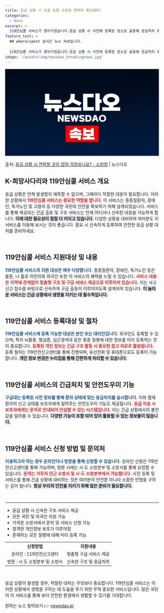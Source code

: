 ```yaml
---
title: 응급 상황 시 도움 요청 소방청 연락처 확인해야!
categories:
  - News
excerpt: >
  119안심콜 서비스가 찾아가겠습니다.응급 상황 시 사전에 등록된 장소로 출동해 응급처치 후 병원으로 이송합니…
feature_text: >
  ## whereispost 실시간 뉴스 속보입니다.

  119안심콜 서비스가 찾아가겠습니다.응급 상황 시 사전에 등록된 장소로 출동해 응급처치 후 병원으로 이송합니…
image: '/assets/img/newsdao_breakingnews.jpg'
---
```


![뉴스다오 속보](/assets/img/newsdao_breakingnews.jpg)

<p>출처: <a href="https://newsdao.kr/2735" rel="dofollow">응급 상황 시 연락할 곳이 없어 걱정되나요? - 소방청</a> | 뉴스다오</p>

<h2 data-ke-size="size26">K-희망사다리와 119안심콜 서비스 개요</h2>

<p data-ke-size="size16">응급 상황은 언제 발생할지 예측할 수 없으며, 그때마다 적절한 대응이 필요합니다. 이러한 상황에서 <b><span style="color: #ee2323;">119안심콜 서비스는 중요한 역할을 합니다.</span></b> 이 서비스는 중증질환자, 장애인, 독거노인 및 고령자 등 다양한 국민의 안전을 확보하기 위해 설계되었습니다. 서비스를 통해 제공되는 긴급 출동 및 구조 서비스는 언제 어디서나 신속한 대응을 가능하게 합니다. <b><span style="background-color: #21538527;">이에 대한 필요성이 점점 더 커지고 있습니다.</span></b> 다양한 상황을 대비하여 여러분도 이 서비스를 이용해 보시는 것이 좋습니다. 필요 시 신속하게 등록하여 안전한 응급 상황 대처를 준비하세요.</p>

<p data-ke-size="size16">&nbsp;</p>

<h2 data-ke-size="size26">119안심콜 서비스 지원대상 및 내용</h2>

<p data-ke-size="size16"><b><span style="color: #1a5490;">119안심콜 서비스의 지원 대상은 매우 다양합니다.</span></b> 중증질환자, 장애인, 독거노인 등은 물론, 나 홀로 어린이와 외국인 또한 이 서비스의 혜택을 누릴 수 있습니다. <b><span style="color: #ee2323;">서비스 내용은 지역에 관계없이 맞춤형 구조 및 구급 서비스 제공으로 이루어져 있습니다.</span></b> 이는 사고 신고 접수를 바탕으로 신속하게 구급 출동이 이루어지도록 설계되어 있습니다. <b><span style="background-color: #21538527;">이 놀라운 서비스는 긴급 상황에서 생명을 지키는 데 필수적입니다.</span></b></p>

<p data-ke-size="size16">&nbsp;</p>

<h2 data-ke-size="size26">119안심콜 서비스 등록대상 및 절차</h2>

<p data-ke-size="size16"><b><span style="color: #1a5490;">119안심콜 서비스에 등록 가능한 대상은 본인 또는 대리인입니다.</span></b> 외국인도 등록할 수 있으며, 특히 뇌졸중, 협심증, 심근경색과 같은 중증 질병에 대한 정보를 미리 등록하는 것이 중요합니다. <b><span style="color: #ee2323;">등록된 개인 정보는 긴급 구조 활동 시 중요한 참고 자료로 활용됩니다.</span></b> 등록 절차는 119안전신고센터를 통해 진행되며, 유선전화 및 휴대폰으로도 등록이 가능합니다. <b><span style="background-color: #21538527;">개인 정보 변경은 누리집을 통해 간편하게 처리할 수 있습니다.</span></b></p>

<p data-ke-size="size16">&nbsp;</p>

<h2 data-ke-size="size26">119안심콜 서비스의 긴급처치 및 안전도우미 기능</h2>

<p data-ke-size="size16"><b><span style="color: #1a5490;">구급대는 등록된 사전 정보를 통해 환자 상태에 맞는 응급처치를 실시합니다.</span></b> 이와 함께 환자의 신고 상태를 보호자에게 알려주는 안전도우미 기능도 제공됩니다. <b><span style="color: #ee2323;">응급 이송 시 보호자에게는 문자로 안내되어 안심할 수 있는 시스템입니다.</span></b> 이는 긴급 상황에서의 불안감을 덜어줄 수 있습니다. <b><span style="background-color: #21538527;">다양한 기능이 포함 되어 있어 활용할 수 있는 정보들이 많습니다.</span></b></p>

<p data-ke-size="size16">&nbsp;</p>

<h2 data-ke-size="size26">119안심콜 서비스 신청 방법 및 문의처</h2>

<p data-ke-size="size16"><b><span style="color: #1a5490;">이용하고자 하는 경우 온라인이나 방문을 통해 신청할 수 있습니다.</span></b> 온라인 신청은 119안전신고센터를 통해 가능하며, 방문 시에는 시·도 소방본부 및 소방서를 통해 요청할 수 있습니다. <b><span style="color: #ee2323;">문의는 거주지 인근 소방서 및 시·도 소방본부에서 가능합니다.</span></b> 사전 등록 및 서비스를 통해 긴급 상황에 대비하는 것은 여러분의 안전뿐 아니라 소중한 인명을 구하는 길이 됩니다. <b><span style="background-color: #21538527;">항상 우리의 안전을 지키기 위해 많은 준비가 필요합니다.</span></b></p>

<p data-ke-size="size16">&nbsp;</p>

<hr>

<ul>
    <li>응급 상황 시 신속한 구조 서비스 제공</li>
    <li>모든 국민 및 외국인 지원 가능</li>
    <li>가까운 소방서에서 문의 및 서비스 신청 가능</li>
    <li>엄격한 개인정보 보호가 이루어짐</li>
    <li>존재하는 모든 질병에 대해 미리 등록 가능</li>
</ul>

<table style="width: 100%; border-collapse: collapse;">
    <tr>
        <td style="text-align: center; height: 17px;"><b>신청방법</b></td>
        <td style="text-align: center; height: 17px;"><b>지원내용</b></td>
    </tr>
    <tr>
        <td style="text-align: center; height: 17px;">온라인 : 119안전신고센터</td>
        <td style="text-align: center; height: 17px;">맞춤형 구급 서비스 제공</td>
    </tr>
    <tr>
        <td style="text-align: center; height: 17px;">방문 : 시·도 소방본부 및 소방서</td>
        <td style="text-align: center; height: 17px;">신속한 구조 및 응급처치</td>
    </tr>
</table>

<p data-ke-size="size16">&nbsp;</p>

<p data-ke-size="size16">응급 상황이 발생할 경우, 적절한 대처는 무엇보다 중요합니다. 119안심콜 서비스는 이러한 상황에서 생명을 구하는 데 도움을 주기 위한 무척 중요한 서비스입니다. 많은 국민이 이 서비스를 통해 보다 안전한 환경에서 생활할 수 있기를 기대합니다.</p> 

원하는 뉴스 찾아보기 👉 <a href="https://newsdao.kr" rel="dofollow">newsdao.kr</a>


